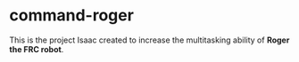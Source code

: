 # command-roger
This is the project Isaac created to increase the multitasking ability of **Roger the FRC robot**.
